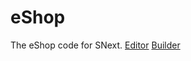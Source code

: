 # eShop
The eShop code for SNext.
[Editor](https://cube-enix.github.io/sn-edit/index.html?special_cloud=true&fps=60&fencing=false&load_griffpatch=true&extension=https%3A%2F%2Fcube-enix.github.io%2FVarious%2520File%2520Hosting%2FSNConnect%2Findex.js&extension=https%3A%2F%2Futterdonkey.github.io%2Ftheme%2Fmod.js)
[Builder](https://sheeptester.github.io/htmlifier/?title=eShop&username=testSubject&progress-colour=%23ff7300&cloud-ws=wss%3A%2F%2Fprimitive-cloud-server.simple21.repl.co&fps=60&width=640&start-stop-controls=on&special-cloud=on&fencing=off&upload-mode=file&extensions=https%3A%2F%2Fcube-enix.github.io%2FVarious%2520File%2520Hosting%2FSNConnect%2Findex.js&extensions=https%3A%2F%2Futterdonkey.github.io%2Ftheme%2Fmod.js)
